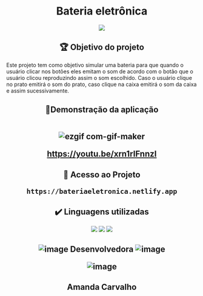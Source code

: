 <h1 align="center">Bateria eletrônica</h1>

<p align="center">
<img src="https://img.shields.io/badge/Status-Conclu%C3%ADdo-brightgreen"/>
</p>

<h2 align="center"> 
    🏆 Objetivo do projeto
</h2>

Este projeto tem como objetivo simular uma bateria para que quando o usuário clicar nos botões eles emitam o som de acordo com o botão que o usuário clicou reproduzindo assim o som escolhido.
Caso o usuário clique no prato emitirá o som do prato, caso clique na caixa emitirá o som da caixa e assim sucessivamente.<br>

<h2 align="center"> 
    
📸Demonstração da aplicação<br><br>
 
![ezgif com-gif-maker](https://user-images.githubusercontent.com/121901080/216723474-f72393ff-286c-45f0-af23-c07d938c073b.gif)

https://youtu.be/xrn1rIFnnzI   
</h2>

<h2 align="center"> 
   📁 Acesso ao Projeto<br>
    
    https://bateriaeletronica.netlify.app
</h2>

<h2 align="center"> 
    ✔️ Linguagens utilizadas
</h2>

<p align="center">
<img src="https://img.shields.io/badge/-HTML-critical"/> <img src="https://img.shields.io/badge/-CSS-informational"/> <img src="https://img.shields.io/badge/-JAVASCRIPT-yellow"/>
</p>

<h2 align="center"> 

![image](https://user-images.githubusercontent.com/121901080/216240259-cde3de16-257e-4a33-a83e-b0e20199f706.png)
Desenvolvedora
![image](https://user-images.githubusercontent.com/121901080/216240329-00619566-e448-4b91-bea4-f07035dfb985.png)



![image](https://user-images.githubusercontent.com/121901080/216240914-9c0751b9-409a-46d2-90e3-6b30443ce72b.png)

</h2>
<h2 align="center"> 
Amanda Carvalho
</h2>


    
    
  
  

